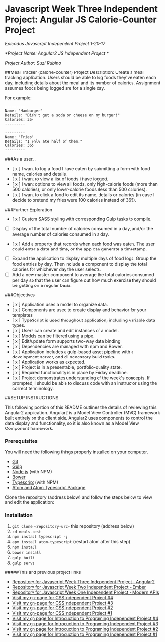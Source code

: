 # Javascript Week Three Independent Project: Angular JS Calorie-Counter Project
_*Epicodus Javascript Independent Project 1-20-17*_

_*Project Name: Angular2 JS Independent Project *_

_*Project Author: Suzi Rubino*_

##Meal Tracker (calorie-counter) Project Description:
Create a meal tracking application. Users should be able to log foods they've eaten each day, including details about the meal and its number of calories. Assignment assumes foods being logged are for a single day.

For example:

```
---------
Name: "Hamburger"
Details: "Didn't get a soda or cheese on my burger!"
Calories: 354
---------

---------
Name: "Fries"
Details: "I only ate half of them."
Calories: 365
---------
```

###As a user...

- [ x ] I want to log a food I have eaten by submitting a form with food name, calories and details.
- [ x ] I want to view a list of foods I have logged.
- [ x ] I want options to view all foods, only high-calorie foods (more than 500 calories), or only lower-calorie foods (less than 500 calories).
- [ x ] I want to click a food to edit its name, details or calories (in case I decide to pretend my fries were 100 calories instead of 365).


###Further Exploration

- [ x ] Custom SASS styling with corresponding Gulp tasks to compile.
- [ ] Display of the total number of calories consumed in a day, and/or the average number of calories consumed in a day.
- [ x ] Add a property that records when each food was eaten. The user could enter a date and time, or the app can generate a timestamp.
- [ ] Expand the application to display multiple days of food logs. Group the food entries by day. Then include a component to display the total calories for whichever day the user selects.
- [ ] Add a new master component to average the total calories consumed per day so that the user can figure out how much exercise they should be getting on a regular basis.

###Objectives

- [ x ] Application uses a model to organize data.
- [ x ] Components are used to create display and behavior for your templates.
- [ x ] TypeScript is used throughout application; including variable data types.
- [ x ] Users can create and edit instances of a model.
- [ x ] Models can be filtered using a pipe.
- [ x ] Edit/update form supports two-way data binding
- [ x ] Dependencies are managed with npm and Bower.
- [ x ] Application includes a gulp-based asset pipeline with a development server, and all necessary build tasks.
- [ x ] Application works as expected.
- [ x ] Project is in a presentable, portfolio-quality state.
- [ x ] Required functionality is in place by Friday deadline.
- [ x ] Project demonstrates understanding of the week's concepts. If prompted, I should be able to discuss code with an instructor using the correct terminology.

##SETUP INSTRUCTIONS

This following portion of this README outlines the details of reviewing this Angular2 application. Angular2 is a Model View Controller (MVC) framework built entirely on the client side. Angular2 uses components to control the data display and functionality, so it is also known as a Model View Component framework.


### Prerequisites

You will need the following things properly installed on your computer.

* [Git](https://git-scm.com/)
* [Gulp](http://gulpjs.com/)
* [Node.js](https://nodejs.org/) (with NPM)
* [Bower](https://bower.io/)
* [Typescript](https://www.typescriptlang.org/) (with NPM)
* [Atom and Atom Typescript Package](https://atom.io/packages/atom-typescript/)

Clone the repository (address below) and follow the steps below to view and edit the application:

### Installation

1. `git clone <repository-url>` this repository (address below)
2. `cd meals-test`
3. `npm install typescript -g`
4. `apm install atom-typescript` (restart atom after this step)
5. `npm install`
6. `bower install`
7. `gulp build`
8. `gulp serve`


#####This and previous project links
* [Repository for Javascript Week Three Independent Project - Angular2](https://github.com/suzirubi/meals-test.git)
* [Repository for Javascript Week Two Independent Project - Ember](https://github.com/suzirubi/questions.git)
* [Repository for Javascript Week One Independent Project - Modern APIs](https://github.com/suzirubi/doctors.git)
* [Visit my gh-page for CSS Independent Project #4](https://rawgit.com/suzirubi/kerrWebCalendar/master/index.html)
* [Visit my gh-page for CSS Independent Project #3](https://rawgit.com/suzirubi/tarot/master/index.html)
* [Visit my gh-page for CSS Independent Project #2](https://rawgit.com/suzirubi/thinkGoogle/master/index.html)
* [Visit my gh-page for CSS Independent Project #1](https://rawgit.com/suzirubi/climbing/master/index.html)
* [Visit my gh page for Introduction to Programing Independent Project #4](https://rawgit.com/suzirubi/pizza/master/index.html)
* [Visit my gh page for Introduction to Programing Independent Project #3](https://rawgit.com/suzirubi/ping-pong/master/index.html)
* [Visit my gh page for Introduction to Programing Independent Project #2](https://rawgit.com/suzirubi/Independent-Project-Week-2/master/index.html)
* [Visit my gh page for Introduction to Programing Independent Project #1](https://rawgit.com/suzirubi/portfolioFix/master/index.html)
